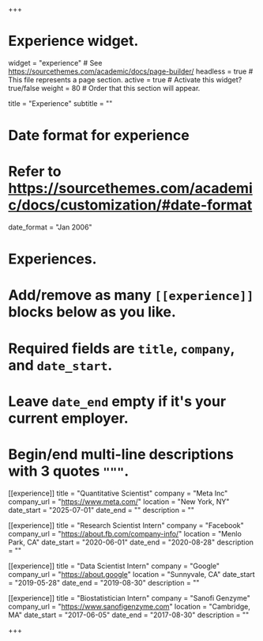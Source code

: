+++
# Experience widget.
widget = "experience"  # See https://sourcethemes.com/academic/docs/page-builder/
headless = true  # This file represents a page section.
active = true  # Activate this widget? true/false
weight = 80  # Order that this section will appear.

title = "Experience"
subtitle = ""

# Date format for experience
#   Refer to https://sourcethemes.com/academic/docs/customization/#date-format
date_format = "Jan 2006"

# Experiences.
#   Add/remove as many `[[experience]]` blocks below as you like.
#   Required fields are `title`, `company`, and `date_start`.
#   Leave `date_end` empty if it's your current employer.
#   Begin/end multi-line descriptions with 3 quotes `"""`.

[[experience]]
  title = "Quantitative Scientist"
  company = "Meta Inc"
  company_url = "https://www.meta.com/"
  location = "New York, NY"
  date_start = "2025-07-01"
  date_end = ""
  description = ""


[[experience]]
  title = "Research Scientist Intern"
  company = "Facebook"
  company_url = "https://about.fb.com/company-info/"
  location = "Menlo Park, CA"
  date_start = "2020-06-01"
  date_end = "2020-08-28"
  description = ""

[[experience]]
  title = "Data Scientist Intern"
  company = "Google"
  company_url = "https://about.google"
  location = "Sunnyvale, CA"
  date_start = "2019-05-28"
  date_end = "2019-08-30"
  description = ""

[[experience]]
  title = "Biostatistician Intern"
  company = "Sanofi Genzyme"
  company_url = "https://www.sanofigenzyme.com"
  location = "Cambridge, MA"
  date_start = "2017-06-05"
  date_end = "2017-08-30"
  description = ""

+++
